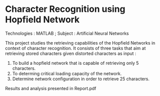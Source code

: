 # Character Recognition using Hopfield Network

Technologies : MATLAB ; Subject : Artificial Neural Networks

This project studies the retrieving capabilities of the Hopfield Networks in context of character recognition. It consists of three tasks that aim at retrieving stored characters given distorted characters as input :

1. To build a hopfield network that is capable of retrieving only 5 characters. 
2. To determing critical loading capacity of the network. 
3. Determine network configuration in order to retrieve 25 characters. 

Results and analysis presented in Report.pdf
